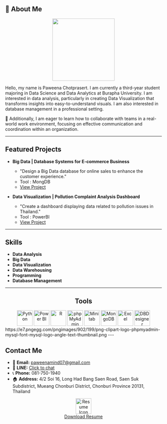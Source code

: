 ## 👋 About Me   
<div id="header" align="center">
 <img src="https://media0.giphy.com/media/3o72EXEfAoFRXnzDvG/giphy.webp?cid=ecf05e47nnk6bf5d9t07zgm4zl8b2y8vc2e2bm5wqdl6cyvq&ep=v1_gifs_related&rid=giphy.webp&ct=g" width="200"/>
</div>

Hello, my name is Paweena Chotprasert. I am currently a third-year student majoring in Data Science and Data Analytics at Burapha University. I am interested in data analysis, particularly in creating Data Visualization that transforms insights into easy-to-understand visuals. I am also interested in database management in a professional setting.

🎯 Additionally, I am eager to learn how to collaborate with teams in a real-world work environment, focusing on effective communication and coordination within an organization.

---

## Featured Projects  
- **Big Data | Database Systems for E-commerce Business**  
  - "Design a Big Data database for online sales to enhance the customer experience."
  - Tool : MongDB
  - [View Project](#)  

- **Data Visualization | Pollution Complaint Analysis Dashboard**  
  - "Create a dashboard displaying data related to pollution issues in Thailand."
  - Tool : PowerBI
  - [View Project](#)

---

## Skills 
- **Data Analysis** 
- **Big Data** 
- **Data Visualization**
- **Data Warehousing** 
- **Programming** 
- **Database Management**

---

<div style="text-align: center;">
  <h2>Tools</h2>
  <img src="https://img.icons8.com/color/50/000000/python.png" alt="Python" width="50"/>
  <img src="https://img.icons8.com/color/50/000000/power-bi.png" alt="Power BI" width="50"/>
  <img src="https://img.icons8.com/color/50/000000/r.png" alt="R" width="50"/>
  <img src="https://encrypted-tbn0.gstatic.com/images?q=tbn:ANd9GcQTJjNVfSeEoY7u-atO2zTEQdG-S3yWPnbWZCWsDrcEL4df2bfSAmMfYvve-7QqaRMmLho&usqp=CAU" alt="phpMyAdmin" width="50"/>
  <img src="https://img.icons8.com/color/50/000000/minitab.png" alt="Minitab" width="50"/>
  <img src="https://img.icons8.com/color/50/000000/mongodb.png" alt="MongoDB" width="50"/>
  <img src="https://img.icons8.com/color/50/000000/microsoft-excel.png" alt="Excel" width="50"/>
  <img src="https://img.icons8.com/color/50/000000/db-designer.png" alt="DBDesigner" width="50"/>
</div>
https://e7.pngegg.com/pngimages/902/199/png-clipart-logo-phpmyadmin-mysql-font-mysql-logo-angle-text-thumbnail.png
---

## Contact Me   
- 📩 **Email:** [paweenamind07@gmail.com](mailto:paweenamind07@gmail.com)  
- 💬 **LINE:** [Click to chat](https://line.me/ti/p/6z896nrGSb)  
- 📞 **Phone:** 081-750-1940  
- 🏠 **Address:** 4/2 Soi 16, Long Had Bang Saen Road, Saen Suk Subdistrict, Mueang Chonburi District, Chonburi Province 20131, Thailand

<p align="center">
  <a href="link_to_resume.pdf">
    <img src="https://img.icons8.com/ios/50/ffffff/resume.png" alt="Resume Icon" width="50"/>
  </a>
  <br>
  <a href="link_to_resume.pdf">Download Resume</a>
</p>
